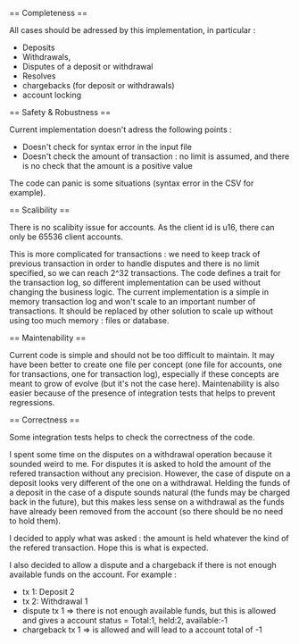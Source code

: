 == Completeness ==

All cases should be adressed by this implementation, in particular :
* Deposits
* Withdrawals,
* Disputes of a deposit or withdrawal
* Resolves
* chargebacks (for deposit or withdrawals)
* account locking

== Safety & Robustness ==

Current implementation doesn't adress the following points :
* Doesn't check for syntax error in the input file
* Doesn't check the amount of transaction : no limit is assumed, and there is no check that the amount is a positive value

The code can panic is some situations (syntax error in the CSV for example).

== Scalibility == 

There is no scalibity issue for accounts. As the client id is u16, there can only be 65536 client accounts.

This is more complicated for transactions : we need to keep track of previous transaction in order to handle disputes and there is no limit specified, so we can reach 2^32 transactions.
The code defines a trait for the transaction log, so different implementation can be used without changing the business logic. The current implementation is a simple in memory transaction log and won't scale to an important number of transactions. It should be replaced by other solution to scale up without using too much memory : files or database.

== Maintenability ==

Current code is simple and should not be too difficult to maintain.
It may have been better to create one file per concept (one file for accounts, one for transactions, one for transaction log), especially if these concepts are meant to grow of evolve (but it's not the case here).
Maintenability is also easier because of the presence of integration tests that helps to prevent regressions.

== Correctness ==

Some integration tests helps to check the correctness of the code.

I spent some time on the disputes on a withdrawal operation because it sounded weird to me.
For disputes it is asked to hold the amount of the refered transaction without any precision. However, the case of dispute on a deposit looks very different of the one on a withdrawal.
Helding the funds of a deposit in the case of a dispute sounds natural (the funds may be charged back in the future), but this makes less sense on a withdrawal as the funds have already been removed from the account (so there should be no need to hold them).

I decided to apply what was asked : the amount is held whatever the kind of the refered transaction. Hope this is what is expected.

I also decided to allow a dispute and a chargeback if there is not enough available funds on the account.
For example :
* tx 1: Deposit 2
* tx 2: Withdrawal 1
* dispute tx 1 => there is not enough available funds, but this is allowed and gives a account status = Total:1, held:2, available:-1
* chargeback tx 1 => is allowed and will lead to a account total of -1
